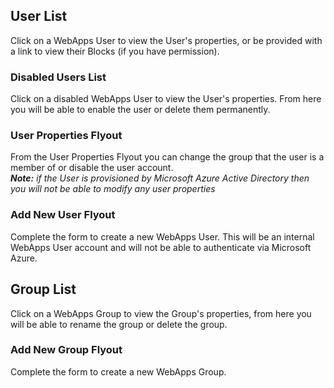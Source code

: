 ## User List
Click on a WebApps User to view the User's properties, or be provided with a link to view their Blocks (if you have permission).

### Disabled Users List
Click on a disabled WebApps User to view the User's properties. From here you will be able to enable the user or delete them permanently.

### User Properties Flyout
From the User Properties Flyout you can change the group that the user is a member of or disable the user account.<br />
_**Note:** if the User is provisioned by Microsoft Azure Active Directory then you will not be able to modify any user properties_

### Add New User Flyout
Complete the form to create a new WebApps User. This will be an internal WebApps User account and will not be able to authenticate via Microsoft Azure.


## Group List
Click on a WebApps Group to view the Group's properties, from here you will be able to rename the group or delete the group.

### Add New Group Flyout
Complete the form to create a new WebApps Group.